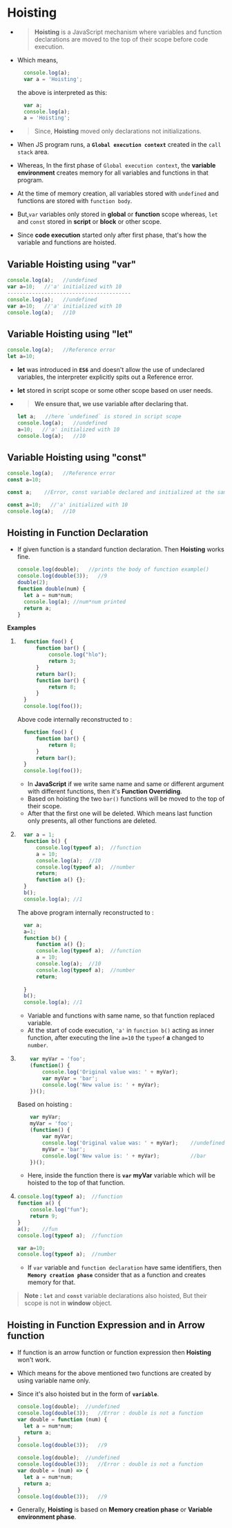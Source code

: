 # Hoisting 
- >**Hoisting** is a JavaScript mechanism where variables and function declarations are moved to the top of their scope before code execution.

- Which means,
    ```js
      console.log(a);
      var a = 'Hoisting';
    ```
    the above is interpreted as this:
    ```js
      var a;
      console.log(a);
      a = 'Hoisting';
    ```

- >Since, **Hoisting** moved only declarations not initializations.

- When JS program runs, a **`Global execution context`** created in the `call stack` area.

- Whereas, In the first phase of `Global execution context`, the **variable environment** creates memory for all variables and functions in that program.

- At the time of memory creation, all variables stored with `undefined` and functions are stored with `function body`.

- But,`var` variables only stored in **global** or **function** scope whereas, `let` and `const` stored in **script** or **block** or other scope.

- Since **code execution** started only after first phase, that's how the variable and functions are hoisted.

## Variable Hoisting using "var" 

  ```js
  console.log(a);   //undefined
  var a=10;   //'a' initialized with 10
  ----------------------------------------
  console.log(a);   //undefined
  var a=10;   //'a' initialized with 10
  console.log(a);   //10
  ```
## Variable Hoisting using "let" 

  ```js
  console.log(a);   //Reference error
  let a=10;   
  ```
- **let** was introduced in **`ES6`** and doesn't allow the use of undeclared variables, the interpreter explicitly spits out a Reference error.
- **let** stored in script scope or some other scope based on user needs.

- >**We ensure that, we use variable after declaring that.**

  ```js
  let a;   //here `undefined` is stored in script scope
  console.log(a);   //undefined
  a=10;   //'a' initialized with 10
  console.log(a);   //10
  ```
  
## Variable Hoisting using "const" 

  ```js
  console.log(a);   //Reference error
  const a=10;
  
  const a;    //Error, const variable declared and initialized at the same time
  
  const a=10;   //'a' initialized with 10
  console.log(a);   //10

  ```

## Hoisting in Function Declaration

- If given function is a standard function declaration. Then **Hoisting** works fine.

  ```js 
  console.log(double);   //prints the body of function example()
  console.log(double(3));   //9
  double(2);
  function double(num) {
    let a = num*num;
    console.log(a); //num*num printed
    return a;
  }
  ```
  

**Examples**

1. 
    ```js
      function foo() {
          function bar() {
              console.log("hlo");
              return 3;
          }    
          return bar();
          function bar() {
              return 8;    
          }
      }
      console.log(foo());
    ```
    Above code internally reconstructed to :
    ```js
      function foo() {
          function bar() {
              return 8;    
          }
          return bar();
      }
      console.log(foo());
    ```

    - In **JavaScript** if we write same name and same or different argument with different functions, then it's **Function Overriding**.
    - Based on hoisting the two `bar()` functions will be moved to the top of their scope.
    - After that the first one will be deleted. Which means last function only presents, all other functions are deleted.



2.
    ```js
      var a = 1;
      function b() {  
          console.log(typeof a);  //function
          a = 10;
          console.log(a);  //10
          console.log(typeof a);  //number
          return;
          function a() {};
      }
      b();
      console.log(a); //1
    ```
    The above program internally reconstructed to :
  
    ```js
      var a;
      a=1;
      function b() {  
          function a() {};
          console.log(typeof a);  //function
          a = 10;
          console.log(a);  //10
          console.log(typeof a);  //number
          return;
      
      }
      b();
      console.log(a); //1
    ```
    - Variable and functions with same name, so that function replaced variable.
    - At the start of code execution, `'a'` in `function b()` acting as inner function, after executing the line `a=10` the `typeof` **a** changed to `number`.

3.
    ```js
        var myVar = 'foo';
        (function() {  
            console.log('Original value was: ' + myVar);
            var myVar = 'bar';  
            console.log('New value is: ' + myVar);
        })();
    ```
    Based on hoisting :
    ```js
        var myVar;
        myVar = 'foo';
        (function() {  
            var myVar;
            console.log('Original value was: ' + myVar);    //undefined
            myVar = 'bar';  
            console.log('New value is: ' + myVar);          //bar
        })();
    ```
    - Here, inside the function there is **`var` myVar** variable which will be hoisted to the top of that function.
    
4.
    ```js
    console.log(typeof a);  //function
    function a() {
        console.log("fun");
        return 9;
    }
    a();    //fun
    console.log(typeof a);  //function
    
    var a=10;
    console.log(typeof a);  //number
    ```
   - If `var` variable and `function declaration` have same identifiers, then **`Memory creation phase`** consider that as a function and creates memory for that. 


>**Note :** **`let`** and **`const`** variable declarations also hoisted, But their scope is not in **window** object.

    
## Hoisting in Function Expression and in Arrow function

- If function is an arrow function or function expression then **Hoisting** won't work.
- Which means for the above mentioned two functions are created by using variable name only.
- Since it's also hoisted but in the form of **`variable`**.

  ```js 
  console.log(double);  //undefined
  console.log(double(3));   //Error : double is not a function
  var double = function (num) {
    let a = num*num;
    return a;
  }
  console.log(double(3));   //9
  ```
  
  ```js 
  console.log(double);  //undefined
  console.log(double(3));   //Error : double is not a function
  var double = (num) => {
    let a = num*num;
    return a;
  }
  console.log(double(3));   //9
  ```
  
- Generally, **Hoisting** is based on **Memory creation phase** or **Variable environment phase**.
  
  
  
